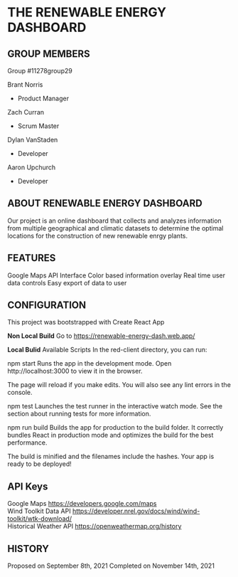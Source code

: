 THE RENEWABLE ENERGY DASHBOARD 
=================================================
 
GROUP MEMBERS
-------------------------------------------------
Group #11278group29

Brant Norris
  + Product Manager
  
Zach Curran
  + Scrum Master

Dylan VanStaden
  + Developer

Aaron Upchurch
  + Developer

ABOUT RENEWABLE ENERGY DASHBOARD
-------------------------------------------------
Our project is an online dashboard that collects and analyzes information from multiple geographical and climatic datasets to determine the optimal locations for the construction of new renewable enrgy plants.

FEATURES
-------------------------------------------------
Google Maps API Interface
Color based information overlay
Real time user data controls
Easy export of data to user

CONFIGURATION
-------------------------------------------------
This project was bootstrapped with Create React App

**Non Local Build**
Go to https://renewable-energy-dash.web.app/

**Local Bulid**
Available Scripts
In the red-client directory, you can run:

npm start
Runs the app in the development mode.
Open http://localhost:3000 to view it in the browser.

The page will reload if you make edits.
You will also see any lint errors in the console.

npm test
Launches the test runner in the interactive watch mode.
See the section about running tests for more information.

npm run build
Builds the app for production to the build folder.
It correctly bundles React in production mode and optimizes the build for the best performance.

The build is minified and the filenames include the hashes.
Your app is ready to be deployed!

API Keys
-------------------------------------------------
Google Maps		https://developers.google.com/maps  
Wind Toolkit Data API		https://developer.nrel.gov/docs/wind/wind-toolkit/wtk-download/  
Historical Weather API		https://openweathermap.org/history  

HISTORY
-------------------------------------------------
Proposed on September 8th, 2021
Completed on November 14th, 2021


